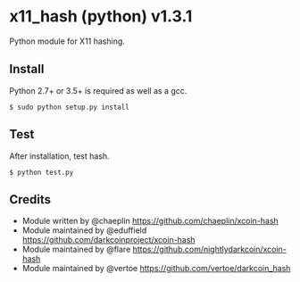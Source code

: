 x11_hash (python) v1.3.1
===========================

Python module for X11 hashing.


Install
-------

Python 2.7+ or 3.5+ is required as well as a gcc.

    $ sudo python setup.py install

Test
-------

After installation, test hash.

    $ python test.py

Credits
-------

* Module written by @chaeplin https://github.com/chaeplin/xcoin-hash
* Module maintained by @eduffield https://github.com/darkcoinproject/xcoin-hash
* Module maintained by @flare https://github.com/nightlydarkcoin/xcoin-hash
* Module maintained by @vertoe https://github.com/vertoe/darkcoin_hash
